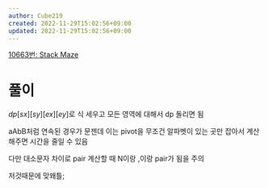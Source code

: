 ```yaml
---
author: Cube219
created: 2022-11-29T15:02:56+09:00
updated: 2022-11-29T15:02:56+09:00
---
```


[10663번: Stack Maze](https://www.acmicpc.net/problem/10663)

# 풀이

$dp[sx][sy][ex][ey]$로 식 세우고 모든 영역에 대해서 dp 돌리면 됨

aAbB처럼 연속된 경우가 문젠데 이는 pivot을 무조건 알파벳이 있는 곳만 잡아서 계산해주면 시간을 줄일 수 있음

다만 대소문자 차이로 pair 계산할 때 N이랑 ,이랑 pair가 됨을 주의

저것때문에 맞왜틀;
